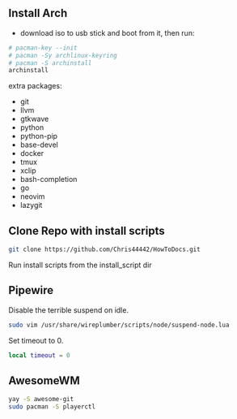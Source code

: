 ## Install Arch

- download iso to usb stick and boot from it, then run:

```bash
# pacman-key --init
# pacman -Sy archlinux-keyring
# pacman -S archinstall
archinstall
```

extra packages:
- git
- llvm
- gtkwave
- python
- python-pip
- base-devel
- docker
- tmux
- xclip
- bash-completion
- go
- neovim
- lazygit

## Clone Repo with install scripts

```bash
git clone https://github.com/Chris44442/HowToDocs.git
```

Run install scripts from the install_script dir

## Pipewire

Disable the terrible suspend on idle.

```bash
sudo vim /usr/share/wireplumber/scripts/node/suspend-node.lua
```

Set timeout to 0.

```lua
local timeout = 0
```

## AwesomeWM

```bash
yay -S awesome-git
sudo pacman -S playerctl
```

